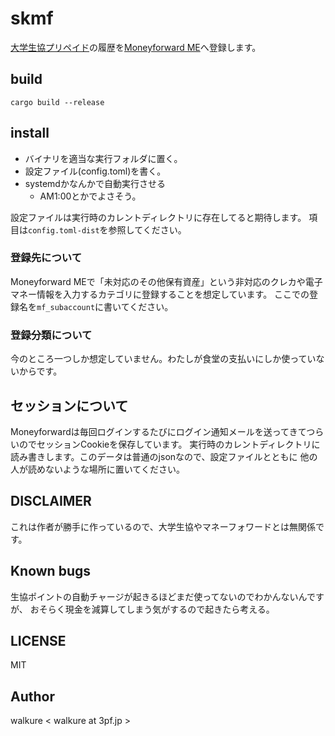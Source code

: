 # skmf

[大学生協プリペイド](https://mp.seikyou.jp/mypage/)の履歴を[Moneyforward ME](https://moneyforward.com/)へ登録します。

## build

`cargo build --release`

## install

- バイナリを適当な実行フォルダに置く。
- 設定ファイル(config.toml)を書く。
- systemdかなんかで自動実行させる
  - AM1:00とかでよさそう。

設定ファイルは実行時のカレントディレクトリに存在してると期待します。
項目は`config.toml-dist`を参照してください。

### 登録先について

Moneyforward MEで「未対応のその他保有資産」という非対応のクレカや電子マネー情報を入力するカテゴリに登録することを想定しています。
ここでの登録名を`mf_subaccount`に書いてください。

### 登録分類について

今のところ一つしか想定していません。わたしが食堂の支払いにしか使っていないからです。

## セッションについて

Moneyforwardは毎回ログインするたびにログイン通知メールを送ってきてつらいのでセッションCookieを保存しています。
実行時のカレントディレクトリに読み書きします。このデータは普通のjsonなので、設定ファイルとともに
他の人が読めないような場所に置いてください。

## DISCLAIMER

これは作者が勝手に作っているので、大学生協やマネーフォワードとは無関係です。

## Known bugs

生協ポイントの自動チャージが起きるほどまだ使ってないのでわかんないんですが、
おそらく現金を減算してしまう気がするので起きたら考える。

## LICENSE

MIT

## Author

walkure < walkure at 3pf.jp >


